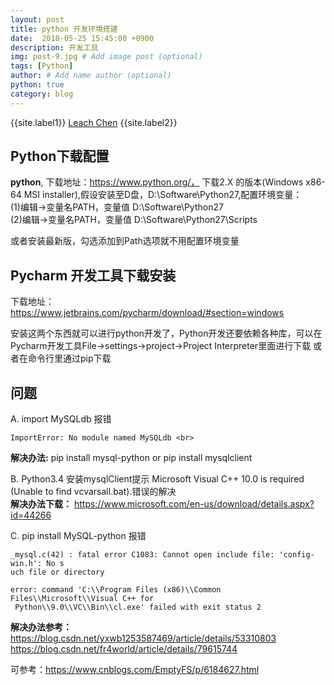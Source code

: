 ```yaml
---
layout: post
title: python 开发环境搭建
date:  2018-05-25 15:45:00 +0900  
description: 开发工具
img: post-9.jpg # Add image post (optional)
tags: [Python]
author: # Add name author (optional)
python: true
category: blog
---
```


{{site.label1}} <a href="https://github.com/leach-chen/leach-chen.github.io/" target="\_blank">Leach Chen</a> {{site.label2}}

## Python下载配置 ##

**python**, 下载地址：https://www.python.org/， 下载2.X 的版本(Windows x86-64 MSI installer),假设安装至D盘，D:\Software\Python27,配置环境变量： <br>
(1)编辑->变量名PATH，变量值 D:\Software\Python27<br>
(2)编辑->变量名PATH，变量值 D:\Software\Python27\Scripts <br>

或者安装最新版，勾选添加到Path选项就不用配置环境变量

## Pycharm 开发工具下载安装 ##

下载地址：https://www.jetbrains.com/pycharm/download/#section=windows

安装这两个东西就可以进行python开发了，Python开发还要依赖各种库，可以在Pycharm开发工具File->settings->project->Project Interpreter里面进行下载 或者在命令行里通过pip下载



## 问题 ##

A. import MySQLdb 报错
```
ImportError: No module named MySQLdb <br>
```
**解决办法:** pip install mysql-python or pip install mysqlclient

B. Python3.4 安装mysqlClient提示 Microsoft Visual C++ 10.0 is required (Unable to find vcvarsall.bat).错误的解决 <br>
**解决办法下载：** https://www.microsoft.com/en-us/download/details.aspx?id=44266

C. pip install MySQL-python 报错 <br>

```
_mysql.c(42) : fatal error C1083: Cannot open include file: 'config-win.h': No s
uch file or directory

error: command 'C:\\Program Files (x86)\\Common Files\\Microsoft\\Visual C++ for
 Python\\9.0\\VC\\Bin\\cl.exe' failed with exit status 2
```

**解决办法参考：** https://blog.csdn.net/yxwb1253587469/article/details/53310803    https://blog.csdn.net/fr4world/article/details/79615744




可参考：https://www.cnblogs.com/EmptyFS/p/6184627.html
